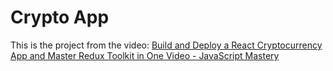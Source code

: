 # Crypto App

This is the project from the video: [Build and Deploy a React Cryptocurrency App and Master Redux Toolkit in One Video - JavaScript Mastery](https://www.youtube.com/watch?v=9DDX3US3kss)
